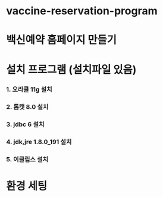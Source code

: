 # vaccine-reservation-program
# 백신예약 홈페이지 만들기
# 설치 프로그램 (설치파일 있음)
### 1. 오라클 11g 설치
### 2. 톰캣 8.0 설치
### 3. jdbc 6 설치
### 4. jdk,jre 1.8.0_191 설치
### 5. 이클립스 설치
# 환경 세팅
